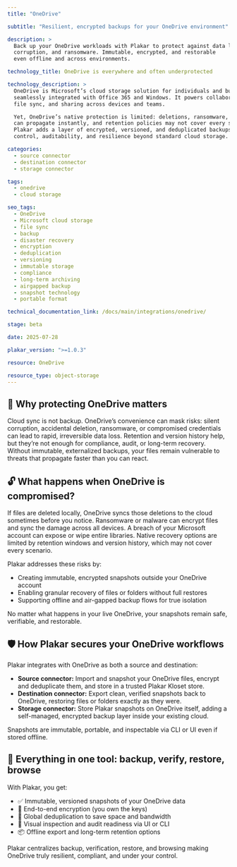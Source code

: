 ```yaml
---
title: "OneDrive"

subtitle: "Resilient, encrypted backups for your OneDrive environment"

description: >
  Back up your OneDrive workloads with Plakar to protect against data loss,
  corruption, and ransomware. Immutable, encrypted, and restorable 
  even offline and across environments.

technology_title: OneDrive is everywhere and often underprotected

technology_description: >
  OneDrive is Microsoft’s cloud storage solution for individuals and businesses,
  seamlessly integrated with Office 365 and Windows. It powers collaboration,
  file sync, and sharing across devices and teams.

  Yet, OneDrive’s native protection is limited: deletions, ransomware, or account breaches
  can propagate instantly, and retention policies may not cover every scenario.
  Plakar adds a layer of encrypted, versioned, and deduplicated backups giving you
  control, auditability, and resilience beyond standard cloud storage.

categories:
  - source connector
  - destination connector
  - storage connector

tags:
  - onedrive
  - cloud storage

seo_tags:
  - OneDrive
  - Microsoft cloud storage
  - file sync
  - backup
  - disaster recovery
  - encryption
  - deduplication
  - versioning
  - immutable storage
  - compliance
  - long-term archiving
  - airgapped backup
  - snapshot technology
  - portable format

technical_documentation_link: /docs/main/integrations/onedrive/

stage: beta

date: 2025-07-28

plakar_version: ">=1.0.3"

resource: OneDrive

resource_type: object-storage
---
```


## 🧠 Why protecting OneDrive matters

Cloud sync is not backup. OneDrive’s convenience can mask risks: silent corruption, accidental deletion, ransomware, or compromised credentials can lead to rapid, irreversible data loss. Retention and version history help, but they’re not enough for compliance, audit, or long-term recovery. Without immutable, externalized backups, your files remain vulnerable to threats that propagate faster than you can react.

## 🔓 What happens when OneDrive is compromised?

If files are deleted locally, OneDrive syncs those deletions to the cloud sometimes before you notice. Ransomware or malware can encrypt files and sync the damage across all devices. A breach of your Microsoft account can expose or wipe entire libraries. Native recovery options are limited by retention windows and version history, which may not cover every scenario.

Plakar addresses these risks by:

- Creating immutable, encrypted snapshots outside your OneDrive account
- Enabling granular recovery of files or folders without full restores
- Supporting offline and air-gapped backup flows for true isolation

No matter what happens in your live OneDrive, your snapshots remain safe, verifiable, and restorable.

## 🛡️ How Plakar secures your OneDrive workflows

Plakar integrates with OneDrive as both a source and destination:

- **Source connector:** Import and snapshot your OneDrive files, encrypt and deduplicate them, and store in a trusted Plakar Kloset store.
- **Destination connector:** Export clean, verified snapshots back to OneDrive, restoring files or folders exactly as they were.
- **Storage connector:** Store Plakar snapshots on OneDrive itself, adding a self-managed, encrypted backup layer inside your existing cloud.

Snapshots are immutable, portable, and inspectable via CLI or UI even if stored offline.

## 🧰 Everything in one tool: backup, verify, restore, browse

With Plakar, you get:

- ✅ Immutable, versioned snapshots of your OneDrive data
- 🔐 End-to-end encryption (you own the keys)
- 🧠 Global deduplication to save space and bandwidth
- 🔎 Visual inspection and audit readiness via UI or CLI
- 📦 Offline export and long-term retention options

Plakar centralizes backup, verification, restore, and browsing making OneDrive truly resilient, compliant, and under your control.
